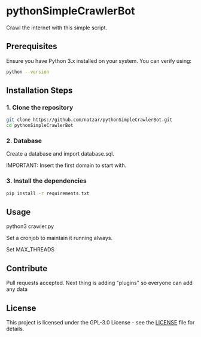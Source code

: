 # pythonSimpleCrawlerBot
Crawl the internet with this simple script.


## Prerequisites

Ensure you have Python 3.x installed on your system. You can verify using:

```bash
python --version
```

## Installation Steps

### 1. Clone the repository

```bash
git clone https://github.com/natzar/pythonSimpleCrawlerBot.git
cd pythonSimpleCrawlerBot
```

### 2. Database

Create a database and import database.sql. 

IMPORTANT: Insert the first domain to start with.


### 3. Install the dependencies

```bash
pip install -r requirements.txt
```

## Usage

python3 crawler.py

Set a cronjob to maintain it running always.

Set MAX_THREADS 

## Contribute

Pull requests accepted. Next thing is adding "plugins" so everyone can add any data 

## License

This project is licensed under the GPL-3.0 License - see the [LICENSE](LICENSE) file for details.

